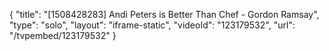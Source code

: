 {
    "title": "[1508428283] Andi Peters is Better Than Chef - Gordon Ramsay",
    "type": "solo",
    "layout": "iframe-static",
    "videoId": "123179532",
    "url": "\/tvpembed\/123179532"
}